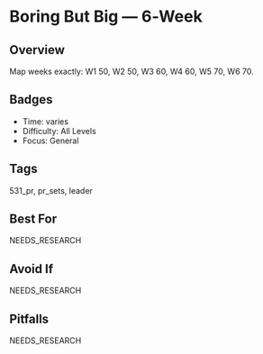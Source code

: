 # Boring But Big — 6‑Week

## Overview
Map weeks exactly: W1 50, W2 50, W3 60, W4 60, W5 70, W6 70.

## Badges
- Time: varies
- Difficulty: All Levels
- Focus: General

## Tags
531_pr, pr_sets, leader

## Best For
NEEDS_RESEARCH

## Avoid If
NEEDS_RESEARCH

## Pitfalls
NEEDS_RESEARCH
